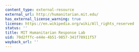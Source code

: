 ```yaml
---
content_type: external-resource
external_url: http://humanitarian.mit.edu/
has_external_license_warning: true
license: https://en.wikipedia.org/wiki/All_rights_reserved
status: ''
title: MIT Humanitarian Response Lab
uid: 70d2fffc-e44e-4b51-9857-341f78911f57
wayback_url: ''
---
```

